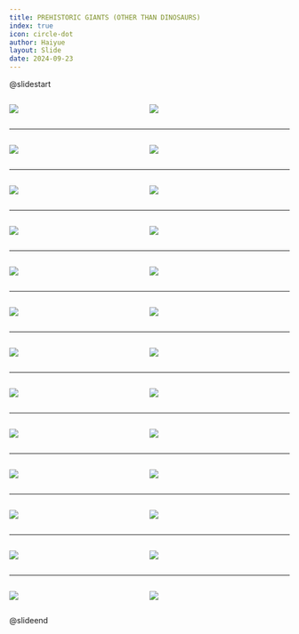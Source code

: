 ```yaml
---
title: PREHISTORIC GIANTS (OTHER THAN DINOSAURS)
index: true
icon: circle-dot
author: Haiyue
layout: Slide
date: 2024-09-23
---
```

 
@slidestart

<div style="display:flex">
<div style="flex:1">

![](/reading/english/Level-Z/PREHISTORIC%20GIANTS%20(OTHER%20THAN%20DINOSAURS)/001.png)
</div>
<div style="flex:1">

![](/reading/english/Level-Z/PREHISTORIC%20GIANTS%20(OTHER%20THAN%20DINOSAURS)/002.png)
</div>
</div>

---

<div style="display:flex">
<div style="flex:1">

![](/reading/english/Level-Z/PREHISTORIC%20GIANTS%20(OTHER%20THAN%20DINOSAURS)/003.png)
</div>
<div style="flex:1">

![](/reading/english/Level-Z/PREHISTORIC%20GIANTS%20(OTHER%20THAN%20DINOSAURS)/004.png)
</div>
</div>

---

<div style="display:flex">
<div style="flex:1">

![](/reading/english/Level-Z/PREHISTORIC%20GIANTS%20(OTHER%20THAN%20DINOSAURS)/005.png)
</div>
<div style="flex:1">

![](/reading/english/Level-Z/PREHISTORIC%20GIANTS%20(OTHER%20THAN%20DINOSAURS)/006.png)
</div>
</div>

---

<div style="display:flex">
<div style="flex:1">

![](/reading/english/Level-Z/PREHISTORIC%20GIANTS%20(OTHER%20THAN%20DINOSAURS)/007.png)
</div>
<div style="flex:1">

![](/reading/english/Level-Z/PREHISTORIC%20GIANTS%20(OTHER%20THAN%20DINOSAURS)/008.png)
</div>
</div>

---

<div style="display:flex">
<div style="flex:1">

![](/reading/english/Level-Z/PREHISTORIC%20GIANTS%20(OTHER%20THAN%20DINOSAURS)/009.png)
</div>
<div style="flex:1">

![](/reading/english/Level-Z/PREHISTORIC%20GIANTS%20(OTHER%20THAN%20DINOSAURS)/010.png)
</div>
</div>

---

<div style="display:flex">
<div style="flex:1">

![](/reading/english/Level-Z/PREHISTORIC%20GIANTS%20(OTHER%20THAN%20DINOSAURS)/011.png)
</div>
<div style="flex:1">

![](/reading/english/Level-Z/PREHISTORIC%20GIANTS%20(OTHER%20THAN%20DINOSAURS)/012.png)
</div>
</div>

---

<div style="display:flex">
<div style="flex:1">

![](/reading/english/Level-Z/PREHISTORIC%20GIANTS%20(OTHER%20THAN%20DINOSAURS)/013.png)
</div>
<div style="flex:1">

![](/reading/english/Level-Z/PREHISTORIC%20GIANTS%20(OTHER%20THAN%20DINOSAURS)/014.png)
</div>
</div>

---

<div style="display:flex">
<div style="flex:1">

![](/reading/english/Level-Z/PREHISTORIC%20GIANTS%20(OTHER%20THAN%20DINOSAURS)/015.png)
</div>
<div style="flex:1">

![](/reading/english/Level-Z/PREHISTORIC%20GIANTS%20(OTHER%20THAN%20DINOSAURS)/016.png)
</div>
</div>

---

<div style="display:flex">
<div style="flex:1">

![](/reading/english/Level-Z/PREHISTORIC%20GIANTS%20(OTHER%20THAN%20DINOSAURS)/017.png)
</div>
<div style="flex:1">

![](/reading/english/Level-Z/PREHISTORIC%20GIANTS%20(OTHER%20THAN%20DINOSAURS)/018.png)
</div>
</div>

---

<div style="display:flex">
<div style="flex:1">

![](/reading/english/Level-Z/PREHISTORIC%20GIANTS%20(OTHER%20THAN%20DINOSAURS)/019.png)
</div>
<div style="flex:1">

![](/reading/english/Level-Z/PREHISTORIC%20GIANTS%20(OTHER%20THAN%20DINOSAURS)/020.png)
</div>
</div>

---

<div style="display:flex">
<div style="flex:1">

![](/reading/english/Level-Z/PREHISTORIC%20GIANTS%20(OTHER%20THAN%20DINOSAURS)/021.png)
</div>
<div style="flex:1">

![](/reading/english/Level-Z/PREHISTORIC%20GIANTS%20(OTHER%20THAN%20DINOSAURS)/022.png)
</div>
</div>

---

<div style="display:flex">
<div style="flex:1">

![](/reading/english/Level-Z/PREHISTORIC%20GIANTS%20(OTHER%20THAN%20DINOSAURS)/023.png)
</div>
<div style="flex:1">

![](/reading/english/Level-Z/PREHISTORIC%20GIANTS%20(OTHER%20THAN%20DINOSAURS)/024.png)
</div>
</div>

---

<div style="display:flex">
<div style="flex:1">

![](/reading/english/Level-Z/PREHISTORIC%20GIANTS%20(OTHER%20THAN%20DINOSAURS)/025.png)
</div>
<div style="flex:1">

![](/reading/english/Level-Z/PREHISTORIC%20GIANTS%20(OTHER%20THAN%20DINOSAURS)/026.png)
</div>
</div>

@slideend